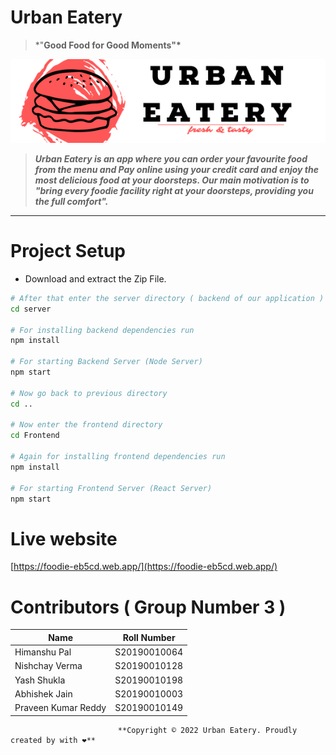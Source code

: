# Urban Eatery

> \*"**Good Food for Good Moments"\***

![Untitled](Frontend/src/images/ReadmeCanvas.png)

> **_Urban Eatery is an app where you can order your favourite food from the menu and Pay online using your credit card and enjoy the most delicious food at your doorsteps. Our main motivation is to "bring every foodie facility right at your doorsteps, providing you the full comfort"._**

---

# Project Setup

- Download and extract the Zip File.

```bash
# After that enter the server directory ( backend of our application )
cd server

# For installing backend dependencies run
npm install

# For starting Backend Server (Node Server)
npm start

# Now go back to previous directory
cd ..

# Now enter the frontend directory
cd Frontend

# Again for installing frontend dependencies run
npm install

# For starting Frontend Server (React Server)
npm start
```

# Live website

[https://foodie-eb5cd.web.app/](https://foodie-eb5cd.web.app/)

# Contributors ( Group Number 3 )

| Name                | Roll Number  |
| ------------------- | ------------ |
| Himanshu Pal        | S20190010064 |
| Nishchay Verma      | S20190010128 |
| Yash Shukla         | S20190010198 |
| Abhishek Jain       | S20190010003 |
| Praveen Kumar Reddy | S20190010149 |

                            **Copyright © 2022 Urban Eatery. Proudly created by with ❤️**
